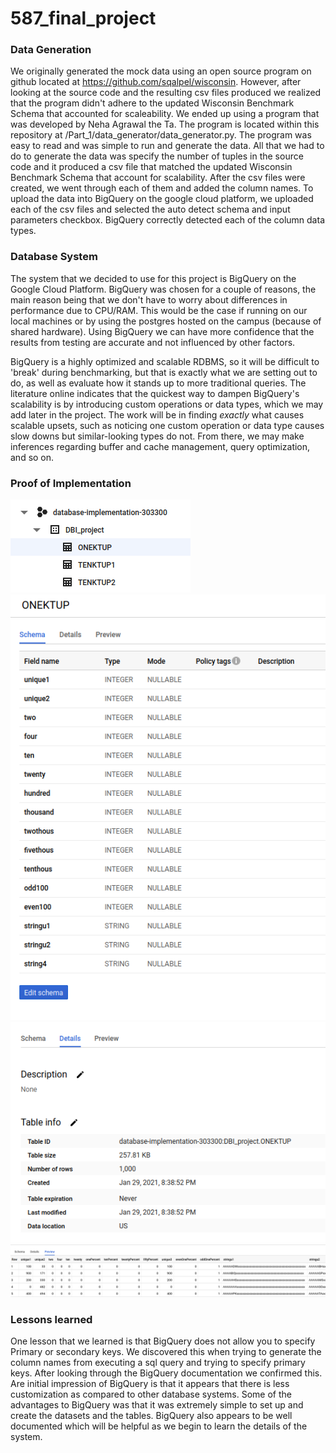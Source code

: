 # 587_final_project

### Data Generation 
We originally generated the mock data using an open source program on github located at https://github.com/sqalpel/wisconsin. However, after looking at the source code and the resulting csv files produced we realized that the program didn't adhere to the updated Wisconsin Benchmark Schema that accounted for scaleability. We ended up using a program that was developed by Neha Agrawal the Ta. The program is located within this repository at /Part_1/data_generator/data_generator.py. The program was easy to read and was simple to run and generate the data. All that we had to do to generate the data was specify the number of tuples in the source code and it produced a csv file that matched the updated Wisconsin Benchmark Schema that account for scalability. After the csv files were created, we went through each of them and added the column names. To upload the data into BigQuery on the google cloud platform, we uploaded each of the csv files and selected the auto detect schema and input parameters checkbox. BigQuery correctly detected each of the column data types. 

### Database System 
The system that we decided to use for this project is BigQuery on the Google Cloud Platform. BigQuery was chosen for a couple of reasons, the main reason being that we don't have to worry about differences in performance due to CPU/RAM. This would be the case if running on our local machines or by using the postgres hosted on the campus (because of shared hardware). Using BigQuery we can have more confidence that the results from testing are accurate and not influenced by other factors. 

BigQuery is a highly optimized and scalable RDBMS, so it will be difficult to 'break' during benchmarking, but that is exactly what we are setting out to do, as well as evaluate how it stands up to more traditional queries. The literature online indicates that the quickest way to dampen BigQuery's scalability is by introducing custom operations or data types, which we may add later in the project. The work will be in finding *exactly* what causes scalable upsets, such as noticing one custom operation or data type causes slow downs but similar-looking types do not. From there, we may make inferences regarding buffer and cache management, query optimization, and so on. 

### Proof of Implementation
![alt text](Part_1/Screenshots/BigQuery_tables.png)  
![alt text](Part_1/Screenshots/BigQuery_table_data_types.png)  
![alt text](Part_1/Screenshots/BigQuery_table_details.png)  
![alt text](Part_1/Screenshots/BigQuery_tuple_preview.png)  
 
### Lessons learned 
One lesson that we learned is that BigQuery does not allow you to specify Primary or secondary keys. We discovered this when trying to generate the column names from executing a sql query and trying to specify primary keys. After looking through the BigQuery documentation we confirmed this. Are initial impression of BigQuery is that it appears that there is less customization as compared to other database systems. Some of the advantages to BigQuery was that it was extremely simple to set up and create the datasets and the tables. BigQuery also appears to be well documented which will be helpful as we begin to learn the details of the system.

